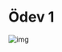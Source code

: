 # Ödev 1
![img](https://user-images.githubusercontent.com/86846812/178735380-a6632337-42e8-40a3-85ad-279515759779.png)
